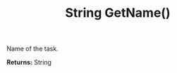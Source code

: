 ﻿---
uid: crmscript_ref_NSBatchTaskInfo_GetName
title: String GetName()
intellisense: NSBatchTaskInfo.GetName
keywords: NSBatchTaskInfo, GetName
so.topic: reference
---

Name of the task.

**Returns:** String



